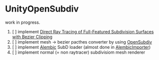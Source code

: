 # UnityOpenSubdiv
work in progress.  
1. [ ] implement [Direct Ray Tracing of Full-Featured Subdivision Surfaces with Bezier Clipping](http://jcgt.org/published/0004/01/04/)  
2. [ ] implement mesh -> bezier pacthes converter by using [OpenSubdiv](http://graphics.pixar.com/opensubdiv/)
3. [ ] implement [Alembic](http://www.alembic.io/) SubD loader (almost done in [AlembicImporter](https://github.com/unity3d-jp/AlembicImporter))
4. [ ] implement normal (= non raytracer) subdivisiom mesh renderer
